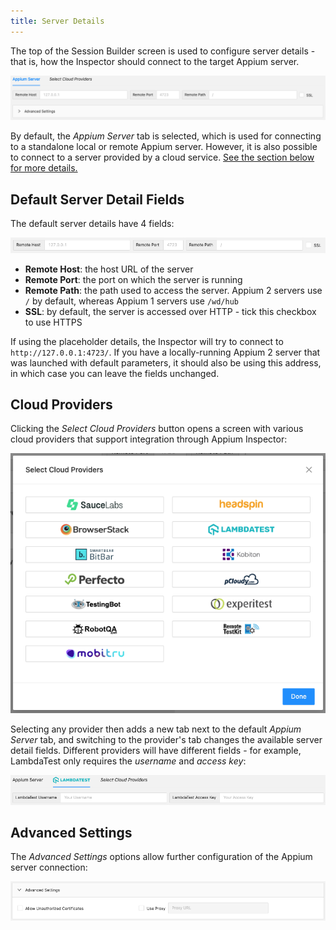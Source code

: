```yaml
---
title: Server Details
---
```


The top of the Session Builder screen is used to configure server details - that is, how the
Inspector should connect to the target Appium server.

![Server Details](./assets/images/server-details/server-configuration.png)

By default, the _Appium Server_ tab is selected, which is used for connecting to a standalone local
or remote Appium server. However, it is also possible to connect to a server provided by a cloud
service. [See the section below for more details.](#cloud-providers)

## Default Server Detail Fields

The default server details have 4 fields:

![Default Server Details](./assets/images/server-details/default-server-details.png)

-   **Remote Host**: the host URL of the server
-   **Remote Port**: the port on which the server is running
-   **Remote Path**: the path used to access the server. Appium 2 servers use `/` by default, whereas
    Appium 1 servers use `/wd/hub`
-   **SSL**: by default, the server is accessed over HTTP - tick this checkbox to use HTTPS

If using the placeholder details, the Inspector will try to connect to `http://127.0.0.1:4723/`.
If you have a locally-running Appium 2 server that was launched with default parameters, it should
also be using this address, in which case you can leave the fields unchanged.

## Cloud Providers

Clicking the _Select Cloud Providers_ button opens a screen with various cloud providers that
support integration through Appium Inspector:

![Cloud Providers](./assets/images/server-details/cloud-providers.png)

Selecting any provider then adds a new tab next to the default _Appium Server_ tab, and switching to
the provider's tab changes the available server detail fields. Different providers will have
different fields - for example, LambdaTest only requires the _username_ and _access key_:

![LambdaTest Server Details](./assets/images/server-details/lambdatest-details.png)

## Advanced Settings

The _Advanced Settings_ options allow further configuration of the Appium server connection:

![Advanced Settings](./assets/images/server-details/advanced-settings.png)
